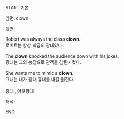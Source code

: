 START
기본

앞면:
clown


뒷면:
<div>Robert was always the class <strong>clown</strong>. </div><div><div>로버트는 항상 학급의 광대였다.</div></div><div><br></div><div><div>The <strong>clown</strong> knocked the audience down with his jokes. </div><div><div>광대는 그의 농담으로 관객을 감탄시켰다.</div></div></div><div><br></div><div><div>She wants me to mimic a <strong>clown</strong>. </div><div><div>그녀는 내가 광대 흉내를 내길 원한다.</div></div></div><div><br></div><div><span>광대 , </span>어릿광대</div>


해석:
<!--ID: 1746614453618-->
END